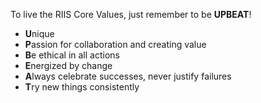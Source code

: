 To live the RIIS Core Values, just remember to be <B>UPBEAT</B>!

- <B>U</B>nique
- <B>P</B>assion for collaboration and creating value
- <B>B</B>e ethical in all actions
- <B>E</B>nergized by change
- <B>A</B>lways celebrate successes, never justify failures
- <B>T</B>ry new things consistently